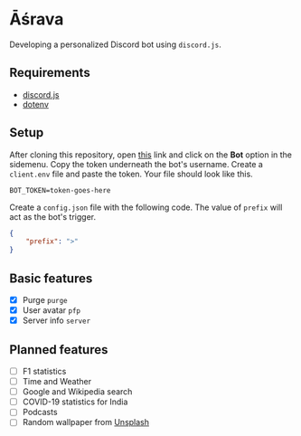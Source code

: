 # Āśrava
Developing a personalized Discord bot using `discord.js`.

## Requirements
* [discord.js](https://discord.js.org/)
* [dotenv](https://www.npmjs.com/package/dotenv)

## Setup
After cloning this repository, open [this](https://discord.com/developers/applications/) link and click on the **Bot** option in the sidemenu. Copy the token underneath the bot's username. Create a `client.env` file and paste the token. Your file should look like this.
```
BOT_TOKEN=token-goes-here
``` 

Create a `config.json` file with the following code. The value of `prefix` will act as the bot's trigger.
```json
{
	"prefix": ">"
}
```

## Basic features
- [x] Purge 		`purge`
- [x] User avatar 	`pfp`
- [x] Server info 	`server`

## Planned features
- [ ] F1 statistics
- [ ] Time and Weather
- [ ] Google and Wikipedia search
- [ ] COVID-19 statistics for India
- [ ] Podcasts
- [ ] Random wallpaper from [Unsplash](https://unsplash.com/)